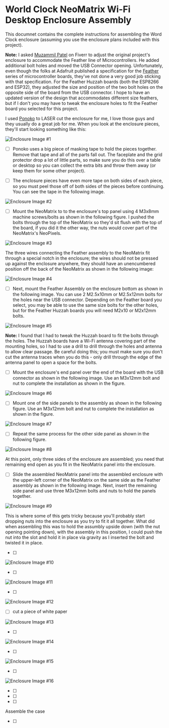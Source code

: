 # World Clock NeoMatrix Wi-Fi Desktop Enclosure Assembly

This documnet contains the complete instructions for assembling the Word Clock enclosure (assuming you use the enclosure plans included with this project).

**Note:** I asked [Muzammil Patel](https://www.fiverr.com/muzammil_patel) on Fiverr to adjust the original project's enclosure to accommodate the Feather line of Microcontrollers. He added additional bolt holes and moved the USB Connector opening. Unfortunately, even though the folks at Adafruit published a specification for the [Feather](https://learn.adafruit.com/adafruit-feather/feather-specification) series of microcontroller boards, they've not done a very good job sticking with that specification. For the Feather Huzzah boards (both the ESP8266 and ESP32), they adjusted the size and position of the two bolt holes on the opposite side of the board from the USB connector. I hope to have an updated version of the design that accommodates different size feathers, but if I don't you may have to tweak the enclosure holes to fit the Feather board you selected for this project.

I used [Ponoko](https://www.ponoko.com/) to LASER cut the enclosure for me, I love those guys and they usually do a great job for me. When you look at the enclosure pieces, they'll start looking something like this:

![Enclosure Image #1](images/enclosure-assembly-01.jpg)

- [ ] Ponoko uses a big piece of masking tape to hold the pieces together. Remove that tape and all of the parts fall out. The faceplate and the grid protector drop a lot of little parts, so make sure you do this over a table or desktop so you can collect the extra bits and throw them away (or keep them for some other project).

- [ ] The enclosure pieces have even more tape on both sides of each piece, so you must peel those off of both sides of the pieces before continuing. You can see the tape in the following image.

![Enclosure Image #2](images/enclosure-assembly-02.jpg)

- [ ] Mount the NeoMatrix to to the enclosure's top panel using 4 M3x8mm machine screws/bolts as shown in the following figure. I pushed the bolts through the top of the NeoMatrix so they'd sit flush with the top of the board, if you did it the other way, the nuts would cover part of the NeoMatrix's NeoPixels. 

![Enclosure Image #3](images/enclosure-assembly-03.jpg)

The three wires connecting the Feather assembly to the NeoMatrix fit through a special notch in the enclosure; the wires should not be pressed up against the enclosure anywhere, they should have an unencumbered position off the back of the NeoMatrix as shown in the following image:

![Enclosure Image #4](images/enclosure-assembly-04.jpg)

- [ ] Next, mount the Feather Assembly on the enclosure bottom as shown in the following image. You can use 2 M2.5x10mm or M2.5x12mm bolts for the holes near the USB connector. Depending on the Feather board you select, you may be able to use the same size bolts for the other holes, but for the Feather Huzzah boards you will need M2x10 or M2x12mm bolts.

![Enclosure Image #5](images/enclosure-assembly-05.jpg)

**Note:** I found that I had to tweak the Huzzah board to fit the bolts through the holes. The Huzzah boards have a Wi-Fi antenna covering part of the mounting holes, so I had to use a drill to drill through the holes and antenna to allow clear passage. Be careful doing this; you must make sure you don't cut the antenna traces when you do this - only drill through the edge of the antenna panel to open a space for the bolts.

- [ ] Mount the enclosure's end panel over the end of the board with the USB connector as shown in the following image. Use an M3x12mm bolt and nut to complete the installation as shown in the figure.

![Enclosure Image #6](images/enclosure-assembly-06.jpg)

- [ ] Mount one of the side panels to the assembly as shown in the following figure. Use an M3x12mm bolt and nut to complete the installation as shown in the figure.

![Enclosure Image #7](images/enclosure-assembly-07.jpg)

- [ ] Repeat the same process for the other side panel as shown in the following figure. 

![Enclosure Image #8](images/enclosure-assembly-08.jpg)

At this point, only three sides of the enclosure are assembled; you need that remaining end open as you fit in the NeoMatrix panel into the enclosure.

- [ ] Slide the assembled NeoMatrix panel into the assembled enclosure with the upper-left corner of the NeoMatrix on the same side as the Feather assembly as shown in the following image. Next, insert the remaining side panel and use three M3x12mm bolts and nuts to hold the panels together. 

![Enclosure Image #9](images/enclosure-assembly-09.jpg)

This is where some of this gets tricky because you'll probably start dropping nuts into the enclosure as you try to fit it all together. What did when assembling this was to hold the assumbly upside down (with the nut opening pointing down), with the assembly in this position, I could push the nut into the slot and hold it in place via gravity as I inserted the bolt and twisted it in place. 

- [ ] 

![Enclosure Image #10](images/enclosure-assembly-10.jpg)

- [ ] 

![Enclosure Image #11](images/enclosure-assembly-11.jpg)

- [ ] 

![Enclosure Image #12](images/enclosure-assembly-12.jpg)

- [ ] cut a piece of white paper

![Enclosure Image #13](images/enclosure-assembly-13.jpg)

- [ ] 

![Enclosure Image #14](images/enclosure-assembly-14.jpg)

- [ ] 

![Enclosure Image #15](images/enclosure-assembly-15.jpg)

- [ ] 

![Enclosure Image #16](images/enclosure-assembly-16.jpg)

- [ ] 

- [ ] 

- [ ] 

Assemble the case

- [ ] 

![]()